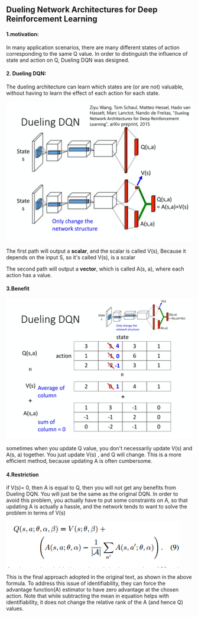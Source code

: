 ## Dueling Network Architectures for Deep Reinforcement Learning

#### 1.motivation:

In many application scenarios, there are many different states of action corresponding to the same Q value.  In order to distinguish the influence of state and action on Q, Dueling DQN was designed.

#### 2. Dueling DQN:

The dueling architecture can learn which states
are (or are not) valuable, without having to learn the effect
of each action for each state.

![img](graph/2.26.2021/7.4.png)

The first path will output a **scalar**, and the scalar is called V(s), Because it depends on the input S, so it's called V(s), is a scalar

The second path will output a **vector**, which is called A(s, a), where each action has a value.



#### 3.Benefit

![img](graph/2.26.2021/7.5.png)

sometimes when you update Q value, you don't necessarily update V(s) and A(s, a) together. You just update V(s) , and Q will change. This is a more efficient method, because updating A is often cumbersome.

#### 4.Restriction

if V(s)= 0, then A is equal to Q, then you will not get any benefits from Dueling DQN. You will just be the same as the original DQN. In order to avoid this problem, you actually have to put some constraints on A, so that updating A is actually a hassle, and the network tends to want to solve the problem in terms of V(s)

![img](graph/2.26.2021/20190603000219408.png)

This is the final approach adopted in the original text, as shown in the above formula. To address this issue of identifiability, they can force the advantage function(A) estimator to have zero advantage at the chosen action. Note that while subtracting the mean in equation helps with identifiability, it does not change the relative rank of the A (and hence Q) values.

